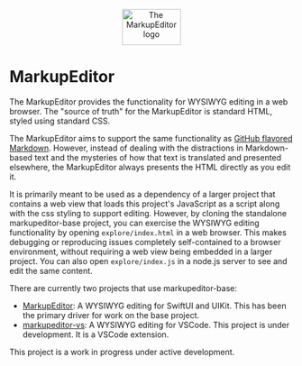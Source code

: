 <p align="center">
    <picture>
            <source media="(prefers-color-scheme: dark)" srcset="https://github.com/user-attachments/assets/073b1dcc-c81b-4e2d-a46c-2f819e5a0a44">
            <source media="(prefers-color-scheme: light)" srcset="https://github.com/user-attachments/assets/67104f81-055f-43f5-bf4f-b7655eecb2bb">
            <img alt="The MarkupEditor logo" src="https://github.com/user-attachments/assets/67104f81-055f-43f5-bf4f-b7655eecb2bb" width="104px" height="64px" >
    </picture>
</p>

# MarkupEditor

The MarkupEditor provides the functionality for WYSIWYG editing in a web browser. The "source of truth" for the MarkupEditor is standard HTML, styled using standard CSS.

The MarkupEditor aims to support the same functionality as [GitHub flavored Markdown](https://github.github.com/gfm/). However, instead of dealing with the distractions in Markdown-based text and the mysteries of how that text is translated and presented elsewhere, the MarkupEditor always presents the HTML directly as you edit it.

It is primarily meant to be used as a dependency of a larger project that contains a web view that loads this project's JavaScript as a script along with the css styling to support editing. However, by cloning the standalone markupeditor-base project, you can exercise the WYSIWYG editing functionality by opening `explore/index.html` in a web browser. This makes debugging or reproducing issues completely self-contained to a browser environment, without requiring a web view being embedded in a larger project. You can also open `explore/index.js` in a node.js server to see and edit the same content.

There are currently two projects that use markupeditor-base:

* [MarkupEditor](https://github.com/stevengharris/MarkupEditor): A WYSIWYG editing for SwiftUI and UIKit. This has been the primary driver for work on the base project.
* [markupeditor-vs](https://github.com/stevengharris/markupeditor-vs): A WYSIWYG editing for VSCode. This project is under development. It is a VSCode extension.

This project is a work in progress under active development.